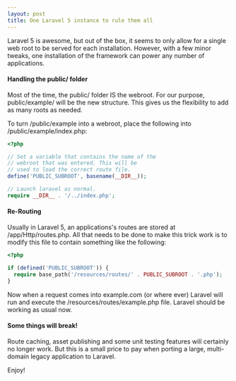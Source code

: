 ```yaml
---
layout: post
title: One Laravel 5 instance to rule them all
---
```


Laravel 5 is awesome, but out of the box, it seems to only allow for a single web root to be served for each installation. However, with a few minor tweaks, one installation of the framework can power any number of applications.

#### Handling the public/ folder
Most of the time, the public/ folder IS the webroot. For our purpose, public/example/ will be the new structure. This gives us the flexibility to add as many roots as needed.

To turn /public/example into a webroot, place the following into /public/example/index.php:

```php
<?php

// Set a variable that contains the name of the
// webroot that was entered. This will be
// used to load the correct route file.
define('PUBLIC_SUBROOT', basename(__DIR__));

// Launch laravel as normal.
require __DIR__ . '/../index.php';
```

#### Re-Routing
Usually in Laravel 5, an applications's routes are stored at /app/Http/routes.php. All that needs to be done to make this trick work is to modify this file to contain something like the following:

```php
<?php

if (defined('PUBLIC_SUBROOT')) {
  require base_path('/resources/routes/' . PUBLIC_SUBROOT . '.php');
}
```

Now when a request comes into example.com (or where ever) Laravel will run and execute the /resources/routes/example.php file. Laravel should be working as usual now.

#### Some things will break!
Route caching, asset publishing and some unit testing features will certainly no longer work. But this is a small price to pay when porting a large, multi-domain legacy application to Laravel.

Enjoy!
